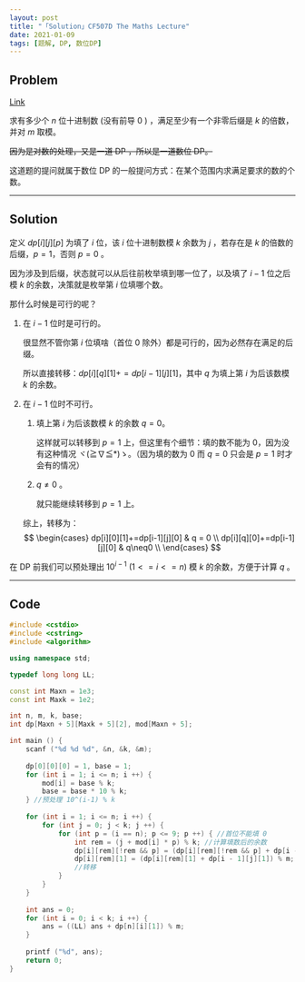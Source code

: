 ```yaml
---
layout: post
title: "「Solution」CF507D The Maths Lecture"
date: 2021-01-09
tags: [题解, DP, 数位DP]
---
```


<!-- more -->

## Problem

[Link](https://www.luogu.com.cn/problem/CF507D)

求有多少个 $n$ 位十进制数 (没有前导 $0$ ) ，满足至少有一个非零后缀是 $k$ 的倍数，并对 $m$ 取模。

~~因为是对数的处理，又是一道 DP ，所以是一道数位 DP。~~

这道题的提问就属于数位 DP 的一般提问方式：在某个范围内求满足要求的数的个数。

---

## Solution

定义 $dp[i][j][p]$ 为填了 $i$ 位，该 $i$ 位十进制数模 $k$ 余数为 $j$ ，若存在是 $k$ 的倍数的后缀，$p=1$，否则 $p=0$ 。

因为涉及到后缀，状态就可以从后往前枚举填到哪一位了，以及填了 $i -1$ 位之后模 $k$ 的余数，决策就是枚举第 $i$ 位填哪个数。

那什么时候是可行的呢？

1. 在 $i-1$ 位时是可行的。

   很显然不管你第 $i$ 位填啥（首位 $0$ 除外）都是可行的，因为必然存在满足的后缀。

   所以直接转移：$dp[i][q][1]+=dp[i -1][j][1]$，其中 $q$ 为填上第 $i$ 为后该数模 $k$ 的余数。

2. 在 $i-1$ 位时不可行。

   1. 填上第 $i$ 为后该数模 $k$ 的余数 $q = 0$。

      这样就可以转移到 $p=1$ 上，但这里有个细节：填的数不能为 $0$，因为没有这种情况 ヾ(≧∇≦*)ゝ。（因为填的数为 $0$ 而 $q=0$ 只会是 $p=1$ 时才会有的情况）

   2. $q\neq0$ 。

      就只能继续转移到 $p=1$ 上。

   综上，转移为：
   $$ 
   \begin{cases} 
   dp[i][0][1]+=dp[i-1][j][0] & q = 0 \\ 
   dp[i][q][0]+=dp[i-1][j][0] & q\neq0 \\ 
   \end{cases}
   $$

在 DP 前我们可以预处理出 $10^{i-1}$ ($1<= i <= n$) 模  $k$ 的余数，方便于计算 $q$ 。

---

## Code

```cpp
#include <cstdio>
#include <cstring>
#include <algorithm>

using namespace std;

typedef long long LL;

const int Maxn = 1e3;
const int Maxk = 1e2;

int n, m, k, base;
int dp[Maxn + 5][Maxk + 5][2], mod[Maxn + 5];

int main () {
	scanf ("%d %d %d", &n, &k, &m);
	
	dp[0][0][0] = 1, base = 1;
	for (int i = 1; i <= n; i ++) {
		mod[i] = base % k;
		base = base * 10 % k;
	} //预处理 10^(i-1) % k 
	
	for (int i = 1; i <= n; i ++) {
		for (int j = 0; j < k; j ++) {
			for (int p = (i == n); p <= 9; p ++) { //首位不能填 0 
				int rem = (j + mod[i] * p) % k; //计算填数后的余数 
				dp[i][rem][!rem && p] = (dp[i][rem][!rem && p] + dp[i - 1][j][0]) % m;	
				dp[i][rem][1] = (dp[i][rem][1] + dp[i - 1][j][1]) % m;
				//转移 
			}
		}
	}
	
	int ans = 0;
	for (int i = 0; i < k; i ++) {
		ans = ((LL) ans + dp[n][i][1]) % m;
	}
	
	printf ("%d", ans);
	return 0;
}

```